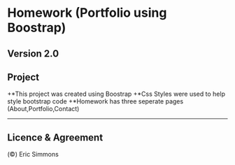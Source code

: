 # Homework (Portfolio using Boostrap)
Version 2.0
---
## Project

+*This project was created using Boostrap
+*Css Styles were used to help style bootstrap code
+*Homework has three seperate pages (About,Portfolio,Contact)

---


## Licence & Agreement

(©) Eric Simmons
